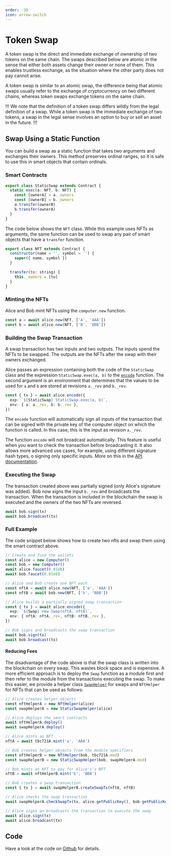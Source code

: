 ```yaml
---
order: -30
icon: arrow-switch
---
```


# Token Swap

A token swap is the direct and immediate exchange of ownership of two tokens on the same chain. The swaps described below are atomic in the sense that either both assets change their owner or none of them. This enables trustless exchange, as the situation where the other party does not pay cannot arise.

A token swap is similar to an atomic swap, the difference being that atomic swaps usually refer to the exchange of cryptocurrency on two different chains, whereas token swaps exchange tokens on the same chain.

!!!
We note that the definition of a token swap differs wildly from the legal definition of a swap. While a token swap is the immediate exchange of two tokens, a swap in the legal sense involves an option to buy or sell an asset in the future.
!!!

## Swap Using a Static Function

You can build a swap as a static function that takes two arguments and exchanges their owners. This method preserves ordinal ranges, so it is safe to use this in smart objects that contain ordinals.

### Smart Contracts

```ts
export class StaticSwap extends Contract {
  static exec(a: NFT, b: NFT) {
    const [ownerA] = a._owners
    const [ownerB] = b._owners
    a.transfer(ownerB)
    b.transfer(ownerA)
  }
}
```

The code below shows the `NFT` class. While this example uses NFTs as arguments, the same function can be used to swap any pair of smart objects that have a `transfer` function.

```javascript
export class NFT extends Contract {
  constructor(name = '', symbol = '') {
    super({ name, symbol })
  }

  transfer(to: string) {
    this._owners = [to]
  }
}
```

### Minting the NFTs

Alice and Bob mint NFTs using the `computer.new` function.

```ts
const a = await alice.new(NFT, ['A', 'AAA'])
const b = await alice.new(NFT, ['B', 'BBB'])
```

### Building the Swap Transaction

A swap transaction has two inputs and two outputs. The inputs spend the NFTs to be swapped. The outputs are the NFTs after the swap with their owners exchanged.

Alice passes an expression containing both the code of the `StaticSwap` class and the expression `StaticSwap.exec(a, b)` to the [`encode`](../lib/encode.md) function. The second argument is an environment that determines that the values to be used for `a` and `b` are stored at revisions `a._rev` and `b._rev`.

```ts
const { tx } = await alice.encode({
  exp: `${StaticSwap} StaticSwap.exec(a, b)`,
  env: { a: a._rev, b: b._rev },
})
```

The `encode` function will automatically sign all inputs of the transaction that can be signed with the private key of the computer object on which the function is called. In this case, this is the input as revision `a._rev`.

The function `encode` will not broadcast automatically. This feature is useful when you want to check the transaction before broadcasting it. It also allows more advanced use cases, for example, using different signature hash types, o signing only specific inputs. More on this in the [API documentation](../lib/encode.md).

### Executing the Swap

The transaction created above was partially signed (only Alice's signature was added). Bob now signs the input `b._rev` and broadcasts the transaction. When the transaction is included in the blockchain the swap is executed and the owners of the two NFTs are reversed.

```ts
await bob.sign(tx)
await bob.broadcast(tx)
```

### Full Example

The code snippet below shows how to create two nfts and swap them using the smart contract above.

```ts
// Create and fund the wallets
const alice = new Computer()
const bob = new Computer()
await alice.faucet(0.01e8)
await bob.faucet(0.01e8)

// Alice and Bob create one NFT each
const nftA = await alice.new(NFT, ['a', 'AAA'])
const nftB = await bob.new(NFT, ['b', 'BBB'])

// Alice builds a partially signed swap transaction
const { tx } = await alice.encode({
  exp: `${Swap} new Swap(nftA, nftB)`,
  env: { nftA: nftA._rev, nftB: nftB._rev },
})

// Bob signs and broadcasts the swap transaction
await bob.sign(tx)
await bob.broadcast(tx)
```

#### Reducing Fees

The disadvantage of the code above is that the swap class is written into the blockchain on every swap. This wastes block space and is expensive. A more efficient approach is to deploy the `Swap` function as a module first and then refer to the module from the transactions executing the swap. To make this easier, we provide a helper class [`SwapHelper`](https://github.com/bitcoin-computer/monorepo/blob/main/packages/swap/src/swap.ts) for swaps and `NftHelper` for NFTs that can be used as follows:

```ts
// Alice creates helper objects
const nftHelperA = new NftHelper(alice)
const swapHelperA = new StaticSwapHelper(alice)

// Alice deploys the smart contracts
await nftHelperA.deploy()
await swapHelperA.deploy()

// Alice mints an NFT
nftA = await tbc721A.mint('a', 'AAA')

// Bob creates helper objects from the module specifiers
const nftHelperB = new NftHelper(bob, tbc721A.mod)
const swapHelperB = new StaticSwapHelper(bob, swapHelperA.mod)

// Bob mints an NFT to pay for Alice's's NFT
nftB = await nftHelperB.mint('b', 'BBB')

// Bob creates a swap transaction
const { tx } = await swapHelperB.createSwapTx(nftA, nftB)

// Alice checks the swap transaction
await swapHelperA.checkSwapTx(tx, alice.getPublicKey(), bob.getPublicKey())

// Alice signs an broadcasts the transaction to execute the swap
await alice.sign(tx)
await alice.broadcast(tx)
```

## Code

Have a look at the code on [Github](https://github.com/bitcoin-computer/monorepo/tree/main/packages/swap#readme) for details.
